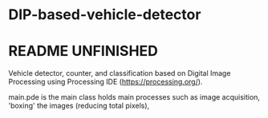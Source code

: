 # DIP-based-vehicle-detector
# README UNFINISHED
Vehicle detector, counter, and classification based on Digital Image Processing using Processing IDE (https://processing.org/).

main.pde is the main class holds main processes such as image acquisition, 'boxing' the images (reducing total pixels), 
